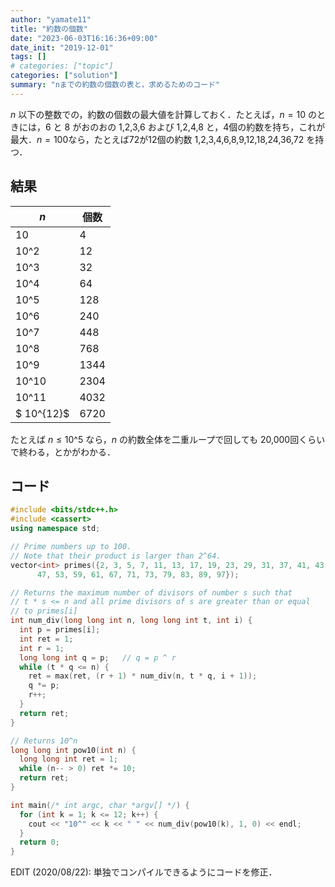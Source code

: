 ```yaml
---
author: "yamate11"
title: "約数の個数"
date: "2023-06-03T16:16:36+09:00"
date_init: "2019-12-01"
tags: []
# categories: ["topic"]
categories: ["solution"]
summary: "nまでの約数の個数の表と，求めるためのコード"
---
```


$n$ 以下の整数での，約数の個数の最大値を計算しておく．たとえば，$n = 10$ のときには，6 と 8 がおのおの 1,2,3,6 および 1,2,4,8 と，4個の約数を持ち，これが最大．$n=100$なら，たとえば72が12個の約数 1,2,3,4,6,8,9,12,18,24,36,72 を持つ．

## 結果

|$n$ | 個数 |
|---|---|
| $10$ | 4 |
| $10\^2$ | 12 |
| $10\^3$  | 32 |
| $10\^4$  | 64 |
| $10\^5$  | 128 |
| $10\^6$  | 240 |
| $10\^7$  | 448 |
| $10\^8$  | 768 |
| $10\^9$  | 1344 |
| $10\^{10}$ | 2304 |
| $10\^{11}$ | 4032 |
| $ 10\^{12}$ | 6720 |

たとえば $n \leq 10\^5$ なら，$n$ の約数全体を二重ループで回しても 20,000回くらいで終わる，とかがわかる．

## コード

```cpp
#include <bits/stdc++.h>
#include <cassert>
using namespace std;

// Prime numbers up to 100.
// Note that their product is larger than 2^64.
vector<int> primes({2, 3, 5, 7, 11, 13, 17, 19, 23, 29, 31, 37, 41, 43,
      47, 53, 59, 61, 67, 71, 73, 79, 83, 89, 97});

// Returns the maximum number of divisors of number s such that
// t * s <= n and all prime divisors of s are greater than or equal
// to primes[i]
int num_div(long long int n, long long int t, int i) {
  int p = primes[i];
  int ret = 1;
  int r = 1;
  long long int q = p;   // q = p ^ r
  while (t * q <= n) {
    ret = max(ret, (r + 1) * num_div(n, t * q, i + 1));
    q *= p;
    r++;
  }
  return ret;
}

// Returns 10^n
long long int pow10(int n) {
  long long int ret = 1;
  while (n-- > 0) ret *= 10;
  return ret;
}

int main(/* int argc, char *argv[] */) {
  for (int k = 1; k <= 12; k++) {
    cout << "10^" << k << " " << num_div(pow10(k), 1, 0) << endl;
  }
  return 0;
}

```

EDIT (2020/08/22): 単独でコンパイルできるようにコードを修正．

